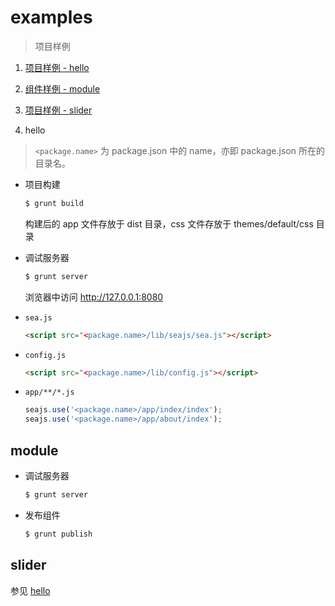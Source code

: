 # examples

  > 项目样例


1. [项目样例 - hello](#hello)
2. [组件样例 - module](#module)
3. [项目样例 - slider](#slider)


1. hello

> `<package.name>` 为 package.json 中的 name，亦即 package.json 所在的目录名。

- 项目构建

    ```bash
    $ grunt build
    ```

    构建后的 app 文件存放于 dist 目录，css 文件存放于 themes/default/css 目录

- 调试服务器

    ```bash
    $ grunt server
    ```

    浏览器中访问 http://127.0.0.1:8080

- `sea.js`

    ```html
    <script src="<package.name>/lib/seajs/sea.js"></script>
    ```

- `config.js`

    ```html
    <script src="<package.name>/lib/config.js"></script>
    ```

- `app/**/*.js`

    ```javascript
    seajs.use('<package.name>/app/index/index');
    seajs.use('<package.name>/app/about/index');
    ```


## module

- 调试服务器

    ```bash
    $ grunt server
    ```

- 发布组件

    ```bash
    $ grunt publish
    ```


## slider

参见 [hello](#hello)
